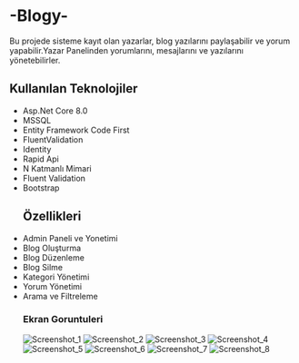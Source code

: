# -Blogy-
Bu projede sisteme kayıt olan yazarlar, blog yazılarını paylaşabilir  ve yorum yapabilir.Yazar Panelinden yorumlarını, mesajlarını ve yazılarını yönetebilirler.
## Kullanılan Teknolojiler
- Asp.Net Core 8.0
- MSSQL
- Entity Framework Code First
- FluentValidation
- Identity
- Rapid Api
- N Katmanlı Mimari
- Fluent Validation
- Bootstrap
  ## Özellikleri
- Admin Paneli ve Yonetimi
- Blog Oluşturma
- Blog Düzenleme
- Blog Silme
- Kategori Yönetimi
- Yorum Yönetimi
- Arama ve Filtreleme
  ### Ekran Goruntuleri
  ![Screenshot_1](https://github.com/mehmettss/Blogy-WebUI/assets/139586947/1c55ea9f-2197-4373-835c-b3735c9a78e7)
![Screenshot_2](https://github.com/mehmettss/Blogy-WebUI/assets/139586947/6a669ce7-da36-42fb-a73e-8fe790e4aa71)
![Screenshot_3](https://github.com/mehmettss/Blogy-WebUI/assets/139586947/a6ba72a2-5318-4ce4-b87f-da168abc0155)
![Screenshot_4](https://github.com/mehmettss/Blogy-WebUI/assets/139586947/582e4e5d-d9d0-4cee-9168-d8b149567201)
![Screenshot_5](https://github.com/mehmettss/Blogy-WebUI/assets/139586947/e7d406c9-7e44-4c4c-aae8-ceae208eab2d)
![Screenshot_6](https://github.com/mehmettss/Blogy-WebUI/assets/139586947/5885c2e9-8ec1-47de-808e-278900867eff)
![Screenshot_7](https://github.com/mehmettss/Blogy-WebUI/assets/139586947/867f0085-cdc0-44d0-86f4-48cc53d5b7b9)
![Screenshot_8](https://github.com/mehmettss/Blogy-WebUI/assets/139586947/ef3c4b3a-3b31-4f08-89c3-9781b77df0c1)

